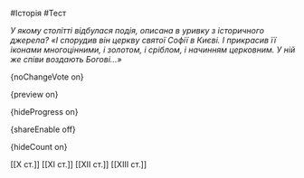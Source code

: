 #Історія #Тест

*У якому столітті відбулася подія, описана в уривку з історичного джерела? «І спорудив він церкву святої Софії в Києві. І прикрасив її іконами  многоцінними, і золотом, і сріблом, і начинням церковним. У ній же співи  воздають Богові...»*

{noChangeVote on}

{preview on}

{hideProgress on}

{shareEnable off}

{hideCount on}

[[X ст.]]
[[XI ст.]]
[[XII ст.]]
[[XIII ст.]]
